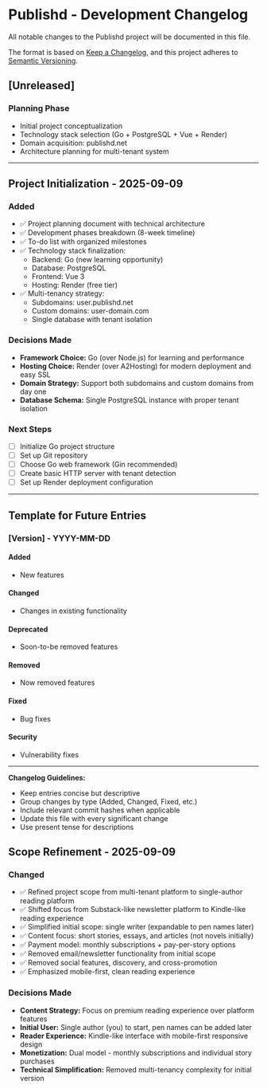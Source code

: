 # Publishd - Development Changelog

All notable changes to the Publishd project will be documented in this file.

The format is based on [Keep a Changelog](https://keepachangelog.com/en/1.0.0/),
and this project adheres to [Semantic Versioning](https://semver.org/spec/v2.0.0.html).

## [Unreleased]

### Planning Phase
- Initial project conceptualization
- Technology stack selection (Go + PostgreSQL + Vue + Render)
- Domain acquisition: publishd.net
- Architecture planning for multi-tenant system

---

## Project Initialization - 2025-09-09

### Added
- ✅ Project planning document with technical architecture
- ✅ Development phases breakdown (8-week timeline)
- ✅ To-do list with organized milestones
- ✅ Technology stack finalization:
  - Backend: Go (new learning opportunity)
  - Database: PostgreSQL
  - Frontend: Vue 3
  - Hosting: Render (free tier)
- ✅ Multi-tenancy strategy:
  - Subdomains: user.publishd.net
  - Custom domains: user-domain.com
  - Single database with tenant isolation

### Decisions Made
- **Framework Choice:** Go (over Node.js) for learning and performance
- **Hosting Choice:** Render (over A2Hosting) for modern deployment and easy SSL
- **Domain Strategy:** Support both subdomains and custom domains from day one
- **Database Schema:** Single PostgreSQL instance with proper tenant isolation

### Next Steps
- [ ] Initialize Go project structure
- [ ] Set up Git repository
- [ ] Choose Go web framework (Gin recommended)
- [ ] Create basic HTTP server with tenant detection
- [ ] Set up Render deployment configuration

---

## Template for Future Entries

### [Version] - YYYY-MM-DD

#### Added
- New features

#### Changed
- Changes in existing functionality

#### Deprecated
- Soon-to-be removed features

#### Removed
- Now removed features

#### Fixed
- Bug fixes

#### Security
- Vulnerability fixes

---

**Changelog Guidelines:**
- Keep entries concise but descriptive
- Group changes by type (Added, Changed, Fixed, etc.)
- Include relevant commit hashes when applicable
- Update this file with every significant change
- Use present tense for descriptions


## Scope Refinement - 2025-09-09

### Changed
- ✅ Refined project scope from multi-tenant platform to single-author reading platform
- ✅ Shifted focus from Substack-like newsletter platform to Kindle-like reading experience
- ✅ Simplified initial scope: single writer (expandable to pen names later)
- ✅ Content focus: short stories, essays, and articles (not novels initially)
- ✅ Payment model: monthly subscriptions + pay-per-story options
- ✅ Removed email/newsletter functionality from initial scope
- ✅ Removed social features, discovery, and cross-promotion
- ✅ Emphasized mobile-first, clean reading experience

### Decisions Made
- **Content Strategy:** Focus on premium reading experience over platform features
- **Initial User:** Single author (you) to start, pen names can be added later
- **Reader Experience:** Kindle-like interface with mobile-first responsive design
- **Monetization:** Dual model - monthly subscriptions and individual story purchases
- **Technical Simplification:** Removed multi-tenancy complexity for initial version